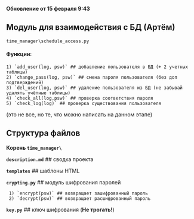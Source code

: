 **Обновление от 15 февраля 9:43**

## Модуль для взаимодействия с БД (Артём)


`time_manager\schedule_access.py`

#### **Функции:**
    1) `add_user(log, psw)` ## добавление пользователя в БД (+ 2 учетных таблицы)
    2) `change_pass(log, psw)` ## смена пароля пользователя (без доп подтверждений)
    3) `del_user(log, psw)` ## удаление пользователя из БД (не забывай удалять учётные таблицы) 
    4) `check_all(log,psw)` ## проверка соответствия пароля
    5) `check_log(log)` ## проверка существования пользователя
             
   (это не все, но те, что можно написать на данном этапе)
   
## Структура файлов
**Корень `time_manager\ `**

****`description.md`**** 
    ## сводка проекта
    
****`templates`**** 
    ## шаблоны HTML

****`crypting.py`**** 
    ## модуль шифрования паролей
        
     1) `encrypt(psw)` ## возвращает зашифрованный пароль
     2) `decrypt(psw)` ## возвращает расшифрованный пароль
     
****`key.py`**** 
    ## ключ шифрования (**Не трогать!**)